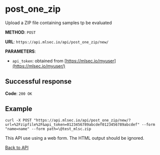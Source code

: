 # post_one_zip
Upload a ZIP file containing samples tp be evaluated

**METHOD**: `POST`

**URL**: `https://api.mlsec.io/api/post_one_zip/new/`

**PARAMETERS**: 
* `api_token`: obtained from [https://mlsec.io/myuser](https://mlsec.io/myuser/)

## Successful response
**Code**: `200 OK`

## Example
`curl -X POST "https://api.mlsec.io/api/post_one_zip/new/?url=%2Fzipfile%2F&api_token=0123456789abcdef0123456789abcdef" --form "name=name" --form path=\@test_mlsc.zip`

This API use using a web form.  The HTML output should be ignored.

[Back to API](API.md)